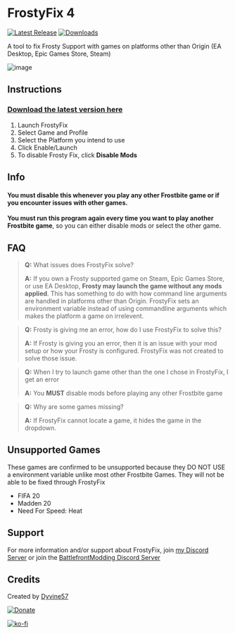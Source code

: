 # FrostyFix 4
[![Latest Release](https://img.shields.io/github/v/release/Dyvine57/FrostyFix?style=for-the-badge&color=blueviolet&label=Latest%20Release&cacheSeconds=3600)](https://github.com/Dyvine57/FrostyFix/releases/latest)
[![Downloads](https://img.shields.io/github/downloads/Dyvine57/FrostyFix/total?style=for-the-badge&color=blueviolet&label=Downloads&cacheSeconds=3600)](https://github.com/Dyvine57/FrostyFix/releases)

A tool to fix Frosty Support with games on platforms other than Origin (EA Desktop, Epic Games Store, Steam)

![image](https://i.imgur.com/my1mfUG.png)

## Instructions

### [Download the latest version here](https://github.com/Dulana57/FrostyFix/releases)

1. Launch FrostyFix
2. Select Game and Profile
3. Select the Platform you intend to use
4. Click Enable/Launch
5. To disable Frosty Fix, click **Disable Mods**

## Info
#### **You must disable this whenever you play any other Frostbite game or if you encounter issues with other games.**
**You must run this program again every time you want to play another Frostbite game**, so you can either disable mods or select the other game.

## FAQ

> **Q:** What issues does FrostyFix solve?
> 
> **A:** If you own a Frosty supported game on Steam, Epic Games Store, or use EA Desktop, **Frosty may launch the game without any mods applied**. This has something to do with how command line arguments are handled in platforms other than Origin. FrostyFix sets an environment variable instead of using commandline arguments which makes the platform a game on irrelevent.

> **Q:** Frosty is giving me an error, how do I use FrostyFix to solve this?
> 
> **A:** If Frosty is giving you an error, then it is an issue with your mod setup or how your Frosty is configured. FrostyFix was not created to solve those issue.

> **Q:** When I try to launch game other than the one I chose in FrostyFix, I get an error
> 
> **A:** You **MUST** disable mods before playing any other Frostbite game 

> **Q:** Why are some games missing?
> 
> **A:** If FrostyFix cannot locate a game, it hides the game in the dropdown.

## Unsupported Games
These games are confirmed to be unsupported because they DO NOT USE a environment variable unlike most other Frostbite Games. They will not be able to be fixed through FrostyFix
- FIFA 20
- Madden 20
- Need For Speed: Heat

## Support
For more information and/or support about FrostyFix, join [my Discord Server](https://discord.gg/57sJ6fj) or join the [BattlefrontModding Discord Server](https://discord.gg/EzXSJfUDmq)

## Credits
Created by [Dyvine57](https://Dyvine57.com)

[![Donate](https://img.shields.io/badge/Donate-Paypal-informational?style=for-the-badge)](https://www.paypal.me/DulanaG)

[![ko-fi](https://ko-fi.com/img/githubbutton_sm.svg)](https://ko-fi.com/J3J63UBHG)
